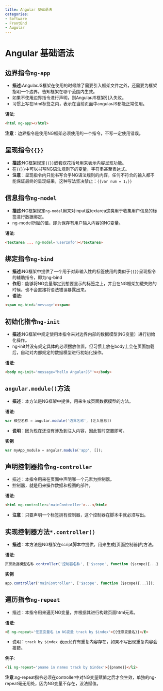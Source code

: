 ```yaml
---
title: Angular 基础语法
categories:
- Software
- FrontEnd
- Augular
---
```

# Angular 基础语法

## 边界指令`ng-app`

- **描述**:AngularJS框架在使用的时候除了需要引入框架文件之外，还需要为框架指明一个边界，告知框架在哪个范围内生效。
- 如果不使用边界指令进行声明，则AngularJS框架引入失败。
- 习惯上写在html标签之内，表示在当前页面中angularJS都能正常使用。

**语法**:

```html
<html ng-app></html>
```

**注意**：边界指令是使用NG框架必须使用的一个指令，不写一定使用错误。

## 呈现指令`{{}}`

- **描述**:NG框架规定`{{}}`嵌套双花括号用来表示内容呈现功能。
- 在`{{}}`中可以书写NG语法规则下的变量，字符串甚至表达式。
- **注意**：呈现指令内只能书写合乎NG语法规则的内容，任何不符合的输入都不能保证最终的呈现结果，这种写法坚决禁止：`{{var num = 1;}}`

## 信息指令`ng-model`

- **描述**:NG框架规定`ng-model`用来对input或textarea这类用于收集用户信息的标签进行数据绑定。
- ng-model所赋的值，即为保存有用户输入内容的NG变量。

**语法**:

```html
<textarea ... ng-model='userInfo'></textarea>
```

## 绑定指令`ng-bind`

- **描述**:NG框架中提供了一个用于对非输入性的标签使用的类似于`{{}}`呈现指令的辅助指令，即为ng-bind
- **作用**：能够将NG变量绑定到想要显示的标签之上，并且在NG框架加载失败的时候，也不会直接将语法错误暴露出来。
- **语法**:

```html
<span ng-bind='message'><span>
```

## 初始化指令`ng-init`

- **描述**:NG框架中规定使用本指令来对边界内部的数据模型(NG变量）进行初始化操作。
- ng-init并没有规定具体的必须摆放位置，但习惯上放在body上会在页面加载后，自动对内部规定的数据模型进行初始化操作。

**语法**:

```html
<body ng-init='message="hello AngularJS"'></body>
```

## `angular.module()`方法

- **描述**：本方法是NG框架中提供，用来生成页面数据模型的方法。

**语法**:

```js
var 模型名称 = angular.module('边界名称', [注入信息])
```

- **说明**：因为现在还没有涉及到注入内容，因此暂时空置即可。

**实例**

```js
var myApp_module = angular.module('app', []);
```

## 声明控制器指令`ng-controller`

- 描述：本指令用来在页面中声明哪一个元素为控制器。
- 控制器，就是用来操作数据和视图的部件。

**语法**:

```html
<html ng-controller='mainController'>...</html>
```

- **注意**：只要声明一个标签拥有控制器，这个控制器在脚本中就必须写出。

## 实现控制器方法`*.controller()`

- **描述**：本方法是NG框架在script脚本中提供，用来生成[页面控制器]的方法。

**语法**:

```js
页面数据模型名称.controller('控制器名称', ['$scope', function ($scope){...}]);
```

**实例**

```js
app.controller('mainController', ['$scope', function ($scope){...}]);
```

## 遍历指令`ng-repeat`

- 描述：本指令用来遍历NG变量，并根据其进行构建页面html元素。

**语法**:

```html
<E ng-repeat='任意变量名 in NG变量 track by $index'>{{任意变量名}}</E>
```

- 说明：`track by $index `表示允许有重复内容存在，如果不写出现重复内容会报错。

**例子**:

```html
<li ng-repeat='pname in names track by $index'>{{pname}}</li>
```

**注意**:ng-repeat指令必须在controller中对NG变量赋值之后才会生效，单独的ng-repeat毫无用处，因为NG变量不存在，没法赋值。

